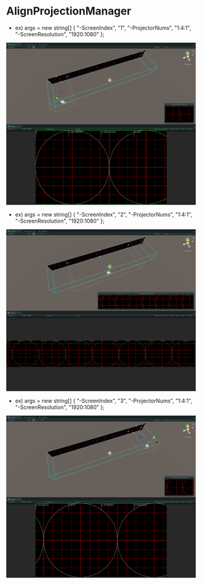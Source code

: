 # AlignProjectionManager

- ex) args = new string[] { "-ScreenIndex", "1", "-ProjectorNums", "1:4:1", "-ScreenResolution", "1920:1080" };

![image](https://github.com/boyrock/AlignProjectionManager/blob/master/Capture/s01.png)


- ex) args = new string[] { "-ScreenIndex", "2", "-ProjectorNums", "1:4:1", "-ScreenResolution", "1920:1080" };

![image](https://github.com/boyrock/AlignProjectionManager/blob/master/Capture/s02.png)


- ex) args = new string[] { "-ScreenIndex", "3", "-ProjectorNums", "1:4:1", "-ScreenResolution", "1920:1080" };

![image](https://github.com/boyrock/AlignProjectionManager/blob/master/Capture/s03.png)
